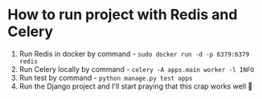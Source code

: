# How to run project with Redis and Celery 

1. Run Redis in docker by command - `sudo docker run -d -p 6379:6379 redis`
2. Run Celery locally by command - `celery -A apps.main worker -l INFO`
3. Run test by command - `python manage.py test apps`
4. Run the Django project and I'll start praying that this crap works well 🙏